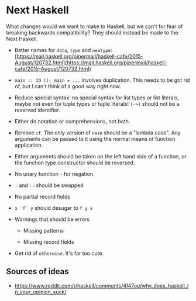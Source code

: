 # Next Haskell

What changes would we want to make to Haskell, but we can't for fear
of breaking backwards compatibility?  They should instead be made to
the Next Haskell.

* Better names for `data`, `type` and `newtype`: [https://mail.haskell.org/pipermail/haskell-cafe/2015-August/120732.html](https://mail.haskell.org/pipermail/haskell-cafe/2015-August/120732.html)

* `main :: IO (); main = ...` involves duplication.  This needs to be
  got rid of, but I can't think of a good way right now.

* Reduce special syntax: no special syntax for list types or list
  literals, maybe not even for tuple types or tuple literals!  `(->)`
  should not be a reserved identifier.

* Either do notation or comprehensions, not both.

* Remove `if`.  The only version of `case` should be a "lambda case".
  Any arguments can be passed to it using the normal means of function
  application.

* Either arguments should be taken on the left hand side of a
  function, or the function type constructor should be reversed.

* No unary function `-` for negation.

* `:` and `::` should be swapped

* No partial record fields

* ``x `f` y`` should desugar to `f y x`

* Warnings that should be errors

    * Missing patterns

    * Missing record fields

* Get rid of `otherwise`.  It's far too cute.

## Sources of ideas

* https://www.reddit.com/r/haskell/comments/4f47ou/why_does_haskell_in_your_opinion_suck/
